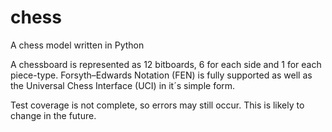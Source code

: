 # chess
A chess model written in Python

A chessboard is represented as 12 bitboards, 6 for each side and 1 for each piece-type. 
Forsyth–Edwards Notation (FEN) is fully supported as well as the Universal Chess Interface (UCI) in it´s simple form.

Test coverage is not complete, so errors may still occur. This is likely to change in the future.
